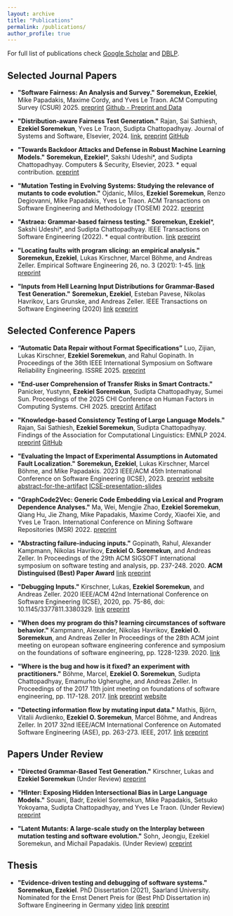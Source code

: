 ```yaml
---
layout: archive
title: "Publications"
permalink: /publications/
author_profile: true
---
```


For full list of publications check [Google Scholar](https://scholar.google.co.uk/citations?user=r8T1-yoAAAAJ&hl=en&oi=ao) 
and [DBLP](https://dblp.org/pid/200/2864.html).

Selected Journal Papers
------------------------

* **"Software Fairness: An Analysis and Survey."**
**Soremekun, Ezekiel**, Mike Papadakis, Maxime Cordy, and Yves Le Traon.
ACM Computing Survey (CSUR) 2025.
[preprint](https://arxiv.org/pdf/2205.08809)
[Github - Preprint and Data](https://github.com/ezekiel-soremekun/Software-Fairness-Analysis)


* **"Distribution-aware Fairness Test Generation."**
Rajan, Sai Sathiesh, **Ezekiel Soremekun**, Yves Le Traon, Sudipta Chattopadhyay. 
Journal of Systems and Software, Elsevier, 2024. 
[link](https://www.sciencedirect.com/science/article/pii/S0164121224001353), 
[preprint](https://arxiv.org/pdf/2305.13935)
[GitHub](https://github.com/sparkssss/DistroFair)

* **"Towards Backdoor Attacks and Defense in Robust Machine Learning Models."**
**Soremekun, Ezekiel**\*, Sakshi Udeshi\*, and  Sudipta Chattopadhyay. 
Computers & Security, Elsevier, 2023. \* equal contribution.
[preprint](https://arxiv.org/pdf/2003.00865.pdf)


* **"Mutation Testing in Evolving Systems: Studying the relevance of mutants to code evolution."**
Ojdanic, Milos, **Ezekiel Soremekun**, Renzo Degiovanni, Mike Papadakis, Yves Le Traon.
ACM Transactions on Software Engineering and Methodology (TOSEM) 2022.
[preprint](https://arxiv.org/pdf/2112.14566)

* **"Astraea: Grammar-based fairness testing."** 
**Soremekun, Ezekiel**\*, Sakshi Udeshi\*, and Sudipta Chattopadhyay. 
IEEE Transactions on Software Engineering (2022). \* equal contribution.
[link](https://ieeexplore.ieee.org/document/9678017) [preprint](https://arxiv.org/pdf/2010.02542)

* **"Locating faults with program slicing: an empirical analysis."**
**Soremekun, Ezekiel**, Lukas Kirschner, Marcel Böhme, and Andreas Zeller.
Empirical Software Engineering 26, no. 3 (2021): 1-45. 
[link](https://link.springer.com/article/10.1007/s10664-020-09931-7)
[preprint](https://arxiv.org/pdf/2101.03008)

* **"Inputs from Hell Learning Input Distributions for Grammar-Based Test Generation."**
**Soremekun, Ezekiel**, Esteban Pavese, Nikolas Havrikov, Lars Grunske, and Andreas Zeller. 
IEEE Transactions on Software Engineering (2020)
[link](https://ieeexplore.ieee.org/abstract/document/9154602)
[preprint](https://publications.cispa.saarland/3167/7/inputs-from-hell.pdf)


Selected Conference Papers
--------------------------


* **“Automatic Data Repair without Format Specifications”** 
Luo, Zijian, Lukas Kirschner, **Ezekiel Soremekun**, and Rahul Gopinath.
In Proceedings of the 36th IEEE International Symposium on Software Reliability Engineering. ISSRE 2025.
[preprint](https://arxiv.org/pdf/2208.08235)

* **"End-user Comprehension of Transfer Risks in Smart Contracts."**
Panicker, Yustynn, **Ezekiel Soremekun**, Sudipta Chattopadhyay, Sumei Sun.
Proceedings of the 2025 CHI Conference on Human Factors in Computing Systems. CHI 2025.
[preprint](https://arxiv.org/abs/2407.11440)
[Artifact](https://zenodo.org/communities/tether-study)

* **"Knowledge-based Consistency Testing of Large Language Models."**
Rajan, Sai Sathiesh, **Ezekiel Soremekun**, Sudipta Chattopadhyay. 
Findings of the Association for Computational Linguistics: EMNLP 2024.
[preprint](https://arxiv.org/abs/2407.12830)
[GitHub](https://github.com/sparkssss/KonTest)

* **"Evaluating the Impact of Experimental Assumptions in Automated Fault Localization."**
**Soremekun, Ezekiel**, Lukas Kirschner, Marcel Böhme, and Mike Papadakis.
2023 IEEE/ACM 45th International Conference on Software Engineering (ICSE), 2023. 
[preprint](https://drive.google.com/file/d/1Q0lqaZtoC_rKP41RxyWshaNU-z9x49Wa/view?usp=sharing)
[website](https://debugging-assumptions.github.io/)
[abstract-for-the-artifact](https://drive.google.com/file/d/17m_FcJZW3LxP9LrV16d-A5wdcfEvOhDu/view?usp=sharing)
[ICSE-presentation-slides](../files/ICSE_2023_short.pptx)

* **"GraphCode2Vec: Generic Code Embedding via Lexical and Program Dependence Analyses."**
Ma, Wei, Mengjie Zhao, **Ezekiel Soremekun**, Qiang Hu, Jie Zhang, Mike Papadakis, Maxime Cordy, Xiaofei Xie, and Yves Le Traon.
International Conference on Mining Software Repositories (MSR) 2022.
[preprint](https://arxiv.org/pdf/2112.01218)

* **"Abstracting failure-inducing inputs."**
Gopinath, Rahul, Alexander Kampmann, Nikolas Havrikov, **Ezekiel O. Soremekun**, and Andreas Zeller.
In Proceedings of the 29th ACM SIGSOFT international symposium on software testing and analysis, pp. 237-248. 2020.
**ACM Distinguised (Best) Paper Award**
[link](https://dl.acm.org/doi/abs/10.1145/3395363.3397349)
[preprint](https://rahul.gopinath.org/resources/issta2020/gopinath2020abstracting.pdf)

* **"Debugging Inputs."**
Kirschner, Lukas, **Ezekiel Soremekun**, and Andreas Zeller.
2020 IEEE/ACM 42nd International Conference on Software Engineering (ICSE), 2020, pp. 75-86, doi: 10.1145/3377811.3380329.
[link](https://ieeexplore.ieee.org/abstract/document/9284127)
[preprint](https://publications.cispa.saarland/3060/1/camera-ready-submission.pdf)

* **"When does my program do this? learning circumstances of software behavior."**
Kampmann, Alexander, Nikolas Havrikov, **Ezekiel O. Soremekun**, and Andreas Zeller
In Proceedings of the 28th ACM joint meeting on european software engineering conference and symposium on the foundations of software engineering, pp. 1228-1239. 2020.
[link](https://dl.acm.org/doi/abs/10.1145/3368089.3409687)

* **"Where is the bug and how is it fixed? an experiment with practitioners."** 
Böhme, Marcel, **Ezekiel O. Soremekun**, Sudipta Chattopadhyay, Emamurho Ugherughe, and Andreas Zeller. 
In Proceedings of the 2017 11th joint meeting on foundations of software engineering, pp. 117-128. 2017.
[link](https://dl.acm.org/doi/abs/10.1145/3106237.3106255)
[preprint](https://publications.cispa.saarland/1468/1/FSE17.pdf)
[website](https://dbgbench.github.io)

* **"Detecting information flow by mutating input data."**
Mathis, Björn, Vitalii Avdiienko, **Ezekiel O. Soremekun**, Marcel Böhme, and Andreas Zeller.
In 2017 32nd IEEE/ACM International Conference on Automated Software Engineering (ASE), pp. 263-273. IEEE, 2017.
[link](https://ieeexplore.ieee.org/abstract/document/8115639)
[preprint](https://publications.cispa.saarland/1436/1/ase17-mainp148.pdf)


Papers Under Review
-------------------

* **"Directed Grammar-Based Test Generation."**
Kirschner, Lukas and **Ezekiel Soremekun**
(Under Review)
[preprint](https://www.arxiv.org/abs/2508.01472)

* **"HInter: Exposing Hidden Intersectional Bias in Large Language Models."**
Souani, Badr, Ezekiel Soremekun, Mike Papadakis, Setsuko Yokoyama, Sudipta Chattopadhyay, and Yves Le Traon.
(Under Review)
[preprint](https://arxiv.org/abs/2503.11962)

* **"Latent Mutants: A large-scale study on the Interplay between mutation testing and software evolution."**
Sohn, Jeongju, Ezekiel Soremekun, and Michail Papadakis.
(Under Review)
[preprint](https://arxiv.org/abs/2501.01873)

Thesis
-------
* **"Evidence-driven testing and debugging of software systems."**
**Soremekun, Ezekiel**.
PhD Dissertation (2021), Saarland University.
Nominated for the Ernst Denert Preis for (Best PhD Dissertation in) Software Engineering in Germany [video](https://www.youtube.com/watch?v=rc5lW9NH1zY&list=PLzsZ3_H0dFA7TsclvQ5sLsuoGsoPiwHZq&index=6)
[link](https://publikationen.sulb.uni-saarland.de/handle/20.500.11880/31243)
[preprint](https://publikationen.sulb.uni-saarland.de/bitstream/20.500.11880/31243/1/Phd_thesis_Ezekiel_Soremekun-no-cv.pdf)

